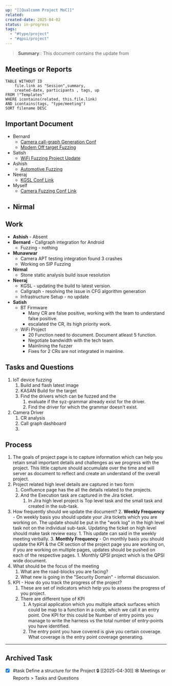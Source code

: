 ```yaml
---
up: "[[Qualcomm Project MoC]]"
related: 
created-date: 2025-04-02
status: in-progress
tags:
  - "#type/project"
  - "#qpsi/project"
---
```


> **Summary**:: This document contains the update from 

## Meetings or Reports

```dataview
TABLE WITHOUT ID
	file.link as "Session",summary,
	created-date, participants , tags, up
FROM !"Templates"
WHERE icontains(related, this.file.link)
AND icontains(tags, "type/meeting")
SORT filename DESC
```

## Important Document

- Bernard
	- [Camera call-graph Generation Conf](https://confluence.qualcomm.com/confluence/display/QPSIFT/Callgraph+and+Function+coverage+for+Linux+Android+Kernel+Drivers)
	- [Modem Off target Fuzzing](https://confluence.qualcomm.com/confluence/display/QPSIFT/Modem+Off-target+Fuzzing+Support)
- Satish
	- [WiFi Fuzzing Project Update](https://confluence.qualcomm.com/confluence/display/QPSIFT/WLAN+FW+Fuzzing)
- Ashish
	- [Automotive Fuzzing](https://confluence.qualcomm.com/confluence/pages/viewpage.action?pageId=1660140318)
- Neeraj
	- [KGSL Conf Link](https://confluence.qualcomm.com/confluence/display/QPSIFT/Android+GPU+Fuzzing%3A+KGSL)
- Myself
	- [Camera Fuzzing Conf Link](https://confluence.qualcomm.com/confluence/display/QPSIFT/Android+Camera+Driver+Fuzzing)
- Nirmal
	- 

## Work

- **Ashish** - Absent
- **Bernard** - Callgraph integration for Android
	- Fuzzing - nothing
- **Munawwar**
	- Camera APT testing integration found 3 crashes
	- Working on SIP Fuzzing
- **Nirmal** 
	- Stone static analysis build issue resolution
- **Neeraj**
	- KGSL - updating the build to latest version. 
	- Callgraph - resolving the issue in CFG algorithm generation
	- Infrastructure Setup - no update
- **Satish**
	- BT Firmware 
		- Many CR are false positive, working with the team to understand false positive.
		- escalated the CR, its high priority work.
	- WiFi Project
		- 20 Function need to document. Document atleast 5 function.
		- Negotiate bandwidth with the tech team.
		- Mainlining the fuzzer
		- Fixes for 2 CRs are not integrated in mainline.


## Tasks and Questions

1. IoT device fuzzing
	1. Build and flash latest image
	2. KASAN Build for the target
	3. Find the drivers which can be fuzzed and the 
		1. evaluate if the syz-grammar already exist for the driver.
		2. Find the driver for which the grammar doesn't exist.
2. Camera Driver
	1. CR analysis
	2. Call graph dashboard
	3. 

## Process

1. The goals of project page is to capture information which can help you retain small important details and challenges as we progress with the project. This little capture should accumulate over the time and will server as document to reflect and create an understand of the overall project.
2. Project related high level details are captured in two form
	1. Confluence page has the all the details related to the projects. 
	2. And the Execution task are captured in the Jira ticket.
		1. In Jira high level project is Top level task and the small task and created in the sub-task.
3. How frequently should we update the document?
	2. **Weekly Frequency** - On weekly basis you should update your Jira tickets which you are working on. The update should be put in the "work log" in the high level task not on the individual sub-task. Updating the ticket on high level should make task review easy.
		1. This update can said in the weekly meeting verbally.
	3. **Monthly Frequency** - On monthly basis you should update the KPI & the CR section of the project page you are working on, if you are working on multiple pages, updates should be pushed on each of the respective pages.
		1. Monthly QPSI project which is the QPSI wide document.
4. What should be the focus of the meeting
	1. What are the road-blocks you are facing?
	2. What new is going in the "Security Domain" - informal discussion.
5. KPI - How do you track the progress of the project?
	1. These are set of indicators which help you to assess the progress of you project.
	2. There are different type of KPI
		1. A typical application which you multiple attack surfaces which could be map to a function in a code, which we call it an entry point. One KPI for this could be Number of entry points you manage to write the harness vs the total number of entry-points you have identified.
		2. The entry point you have covered is give you certain coverage. What coverage is the entry point coverage generating.

---


## Archived Task

- [x] #task Define a structure for the Project 🔒 [[2025-04-30]] 🕸️ Meetings or Reports > Tasks and Questions
